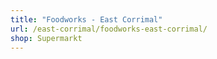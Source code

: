 ```yaml
---
title: "Foodworks - East Corrimal"
url: /east-corrimal/foodworks-east-corrimal/
shop: Supermarkt
---
```

